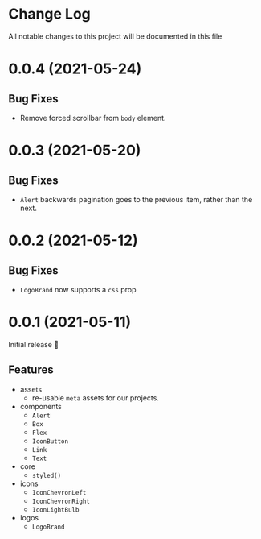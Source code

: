 # Change Log

All notable changes to this project will be documented in this file

# 0.0.4 (2021-05-24)

## Bug Fixes

- Remove forced scrollbar from `body` element.

# 0.0.3 (2021-05-20)

## Bug Fixes

- `Alert` backwards pagination goes to the previous item, rather than the next.

# 0.0.2 (2021-05-12)

## Bug Fixes

- `LogoBrand` now supports a `css` prop

# 0.0.1 (2021-05-11)

Initial release 🎉

## Features

- assets
  - re-usable `meta` assets for our projects.
- components
  - `Alert`
  - `Box`
  - `Flex`
  - `IconButton`
  - `Link`
  - `Text`
- core
  - `styled()`
- icons
  - `IconChevronLeft`
  - `IconChevronRight`
  - `IconLightBulb`
- logos
  - `LogoBrand`
